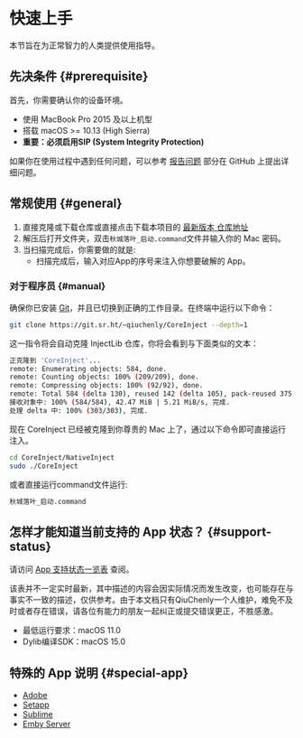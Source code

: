 # 快速上手

本节旨在为正常智力的人类提供使用指导。

## 先决条件 {#prerequisite}

首先，你需要确认你的设备环境。

- 使用 MacBook Pro 2015 及以上机型
- 搭载 macOS >= 10.13 (High Sierra)
- **重要：必须启用SIP (System Integrity Protection)**

如果你在使用过程中遇到任何问题，可以参考 [报告问题](report-an-issue.md) 部分在 GitHub 上提出详细问题。

## 常规使用 {#general}

1. 直接克隆或下载仓库或直接点击下载本项目的 [最新版本 仓库地址](https://git.sr.ht/~qiuchenly/CoreInject)
2. 解压后打开文件夹，双击`秋城落叶_启动.command`文件并输入你的 Mac 密码。
3. 当扫描完成后，你需要做的就是:
    - 扫描完成后，输入对应App的序号来注入你想要破解的 App。

### 对于程序员 {#manual}

确保你已安装 [Git](https://git-scm.com/)，并且已切换到正确的工作目录。在终端中运行以下命令：

```Bash
git clone https://git.sr.ht/~qiuchenly/CoreInject --depth=1
```

这一指令将会自动克隆 InjectLib 仓库，你将会看到与下面类似的文本：

```Bash
正克隆到 'CoreInject'...
remote: Enumerating objects: 584, done.
remote: Counting objects: 100% (209/209), done.
remote: Compressing objects: 100% (92/92), done.
remote: Total 584 (delta 130), reused 142 (delta 105), pack-reused 375
接收对象中: 100% (584/584), 42.47 MiB | 5.21 MiB/s, 完成.
处理 delta 中: 100% (303/303), 完成.
```

现在 CoreInject 已经被克隆到你尊贵的 Mac 上了，通过以下命令即可直接运行注入。

```Bash
cd CoreInject/NativeInject
sudo ./CoreInject
```

或者直接运行command文件运行:

```Bash
秋城落叶_启动.command
```

## 怎样才能知道当前支持的 App 状态？ {#support-status}

请访问 [App 支持状态一览表](app-support-list.md) 查阅。

<note>
该表并不一定实时最新，其中描述的内容会因实际情况而发生改变，也可能存在与事实不一致的描述，仅供参考。由于本文档只有QiuChenly一个人维护，难免不及时或者存在错误，请各位有能力的朋友一起纠正或提交错误更正，不胜感激。
</note>

- 最低运行要求：macOS 11.0
- Dylib编译SDK：macOS 15.0

## 特殊的 App 说明 {#special-app}

- [Adobe](adobe.md)
- [Setapp](setapp.md)
- [Sublime](sublime.md)
- [Emby Server](emby-server.md)
